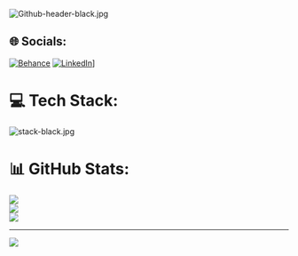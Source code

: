 


![Github-header-black.jpg](https://i.postimg.cc/cLjKHXwj/Github-header-black.jpg)


## 🌐 Socials:
[![Behance](https://i.postimg.cc/XJhGZLRX/SOCIALS2.jpg)](https://behance.net/https://www.behance.net/mangodev_1) [![LinkedIn](https://i.postimg.cc/sxQWKqYp/SOCIALS.jpg)](https://linkedin.com/in/https://www.linkedin.com/in/mangodev/)]

# 💻 Tech Stack:
![stack-black.jpg](https://i.postimg.cc/NFYDng01/stack-black.jpg)

# 📊 GitHub Stats:
![](https://github-readme-stats.vercel.app/api?username=Magodelva25&theme=dark&hide_border=false&include_all_commits=false&count_private=false)<br/>
![](https://github-readme-streak-stats.herokuapp.com/?user=Magodelva25&theme=dark&hide_border=false)<br/>
![](https://github-readme-stats.vercel.app/api/top-langs/?username=Magodelva25&theme=dark&hide_border=false&include_all_commits=false&count_private=false&layout=compact)

---
[![](https://visitcount.itsvg.in/api?id=Magodelva25&icon=0&color=0)](https://visitcount.itsvg.in)

<!-- Proudly created with GPRM ( https://gprm.itsvg.in ) -->
